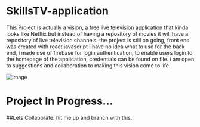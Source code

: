 # SkillsTV-application
This Project is actually a vision, a free live television application that kinda looks like Netflix but instead of having a repository of movies it will have a repository of live television channels. the project is still on going, front end was created with react javascript i have no idea what to use for the back end, i made use of firebase for login authentication, to enable users login to the homepage of the application, credentials can be found on file.  i am open to suggestions and collaboration to making this vision come to life.

![image](https://user-images.githubusercontent.com/56154525/195384651-06f47ccb-b1a1-4f6d-88b1-7488caae86a4.png)


# Project In Progress...

##Lets Collaborate.
hit me up and branch with this.

